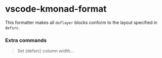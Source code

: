 # vscode-kmonad-format

This formatter makes all `deflayer` blocks conform to the layout specified in `defsrc`.

### Extra commands

> Set (defsrc) column width...

